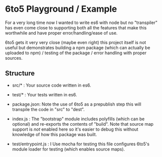 # 6to5 Playground / Example

For a very long time now I wanted to write es6 with node but no
"transpiler" has even come close to supporting both all the features
that make this worthwhile and have proper error/handling/ease of use.

6to5 gets it very very close (maybe even right) this project itself is
not useful but demonstrates building a npm package (which can actually
be uploaded to npm) / testing of the package / error handling with
proper sources.

## Structure

  - src/* : Your source code written in es6.

  - test/* : Your tests written in es6.

  - package.json: Note the use of 6to5 as a prepublish step this will
                  transpile the code in "src" to "dest".

  - index.js : The "bootstrap" module includes polyfills (which can be
               optional) and re-exports the contents of "build". Note
               that source map support is _not_ enabled here so it's easier to
               debug this without knowledge of how this package was built.

  - test/entrypoint.js : I Use mocha for testing this file configures
                         6to5's module loader for testing (which enables
                         source maps).
